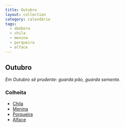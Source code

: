 ```yaml
---
title: Outubro
layout: collection
category: calendário
tags:
  - abóbora
  - chila
  - menina
  - porqueira
  - alface
---
```


## Outubro

_Em Outubro sê prudente: guarda pão, guarda semente._

### Colheita

* [Chila][1]
* [Menina][1]
* [Porqueira][1]
* [Alface][2]

[1]: {{site.url}}/culturas/abobora/
[2]: {{site.url}}/culturas/alface/
